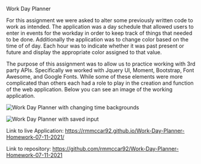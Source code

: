 Work Day Planner 

For this assignment we were asked to alter some previously written code to work as intended. The application was a day schedule that allowed users to enter in events for the workday in order to keep track of things that needed to be done. Additionally the application was to change color based on the time of of day. Each hour was to indicate whether it was past present or future and display the appropriate color assigned to that value. 

The purpose of this assignment was to allow us to practice working with 3rd party APIs. Specifically we worked with Jquery UI, Moment, Bootstrap, Font Awesome, and Google Fonts. While some of these elements were more complicated than others each had a role to play in the creation and function of the web application. Below you can see an image of the working application. 


![Work Day Planner with changing time backgrounds](https://github.com/rmmccar92/Work-Day-Planner-Homework-07-11-2021/blob/main/Assets/images/Capture.JPG)

![Work Day Planner with saved input](https://github.com/rmmccar92/Work-Day-Planner-Homework-07-11-2021/blob/main/Assets/images/WDP2.JPG)


Link to live Application: https://rmmccar92.github.io/Work-Day-Planner-Homework-07-11-2021/

Link to repository: https://github.com/rmmccar92/Work-Day-Planner-Homework-07-11-2021